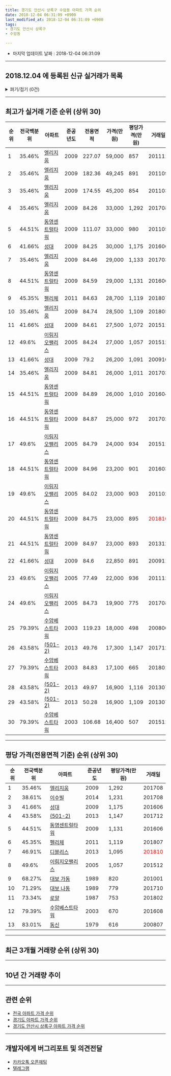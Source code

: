 ```yaml
---
title: 경기도 안산시 상록구 수암동 아파트 가격 순위
date: 2018-12-04 06:31:09 +0900
last_modified_at: 2018-12-04 06:31:09 +0900
tags:
- 경기도 안산시 상록구
- 수암동

---
```


* 마지막 업데이트 날짜 : 2018-12-04 06:31:09

---

## 2018.12.04 에 등록된 신규 실거래가 목록

<details>
<summary>펴기/접기 (0건)</summary>
<div markdown="1">

|아파트|전국백분위|준공년도|전용면적|가격(만원)|평당가격(만원)|거래일|
|---|---|---|---|---|---|---|
|없음|||||||


</div>
</details>

---

## 최고가 실거래 기준 순위 (상위 30)


|순위|전국백분위|아파트|준공년도|전용면적|가격(만원)|평당가격(만원)|거래일|
|---|---|---|---|---|---|---|---|
|1|35.46%|[엘리지움](https://search.naver.com/search.naver?query=%EA%B2%BD%EA%B8%B0%EB%8F%84+%EC%95%88%EC%82%B0%EC%8B%9C+%EC%83%81%EB%A1%9D%EA%B5%AC+%EC%88%98%EC%95%94%EB%8F%99+%EC%97%98%EB%A6%AC%EC%A7%80%EC%9B%80)|2009|227.07|59,000|857|201111|
|2|35.46%|[엘리지움](https://search.naver.com/search.naver?query=%EA%B2%BD%EA%B8%B0%EB%8F%84+%EC%95%88%EC%82%B0%EC%8B%9C+%EC%83%81%EB%A1%9D%EA%B5%AC+%EC%88%98%EC%95%94%EB%8F%99+%EC%97%98%EB%A6%AC%EC%A7%80%EC%9B%80)|2009|182.36|49,245|891|201109|
|3|35.46%|[엘리지움](https://search.naver.com/search.naver?query=%EA%B2%BD%EA%B8%B0%EB%8F%84+%EC%95%88%EC%82%B0%EC%8B%9C+%EC%83%81%EB%A1%9D%EA%B5%AC+%EC%88%98%EC%95%94%EB%8F%99+%EC%97%98%EB%A6%AC%EC%A7%80%EC%9B%80)|2009|174.55|45,200|854|201103|
|4|35.46%|[엘리지움](https://search.naver.com/search.naver?query=%EA%B2%BD%EA%B8%B0%EB%8F%84+%EC%95%88%EC%82%B0%EC%8B%9C+%EC%83%81%EB%A1%9D%EA%B5%AC+%EC%88%98%EC%95%94%EB%8F%99+%EC%97%98%EB%A6%AC%EC%A7%80%EC%9B%80)|2009|84.26|33,000|1,292|201708|
|5|44.51%|[동영센트럴타워](https://search.naver.com/search.naver?query=%EA%B2%BD%EA%B8%B0%EB%8F%84+%EC%95%88%EC%82%B0%EC%8B%9C+%EC%83%81%EB%A1%9D%EA%B5%AC+%EC%88%98%EC%95%94%EB%8F%99+%EB%8F%99%EC%98%81%EC%84%BC%ED%8A%B8%EB%9F%B4%ED%83%80%EC%9B%8C)|2009|111.07|33,000|980|201105|
|6|41.66%|[성대](https://search.naver.com/search.naver?query=%EA%B2%BD%EA%B8%B0%EB%8F%84+%EC%95%88%EC%82%B0%EC%8B%9C+%EC%83%81%EB%A1%9D%EA%B5%AC+%EC%88%98%EC%95%94%EB%8F%99+%EC%84%B1%EB%8C%80)|2009|84.25|30,000|1,175|201606|
|7|35.46%|[엘리지움](https://search.naver.com/search.naver?query=%EA%B2%BD%EA%B8%B0%EB%8F%84+%EC%95%88%EC%82%B0%EC%8B%9C+%EC%83%81%EB%A1%9D%EA%B5%AC+%EC%88%98%EC%95%94%EB%8F%99+%EC%97%98%EB%A6%AC%EC%A7%80%EC%9B%80)|2009|84.46|29,000|1,133|201703|
|8|44.51%|[동영센트럴타워](https://search.naver.com/search.naver?query=%EA%B2%BD%EA%B8%B0%EB%8F%84+%EC%95%88%EC%82%B0%EC%8B%9C+%EC%83%81%EB%A1%9D%EA%B5%AC+%EC%88%98%EC%95%94%EB%8F%99+%EB%8F%99%EC%98%81%EC%84%BC%ED%8A%B8%EB%9F%B4%ED%83%80%EC%9B%8C)|2009|84.59|29,000|1,131|201606|
|9|45.35%|[펠리체](https://search.naver.com/search.naver?query=%EA%B2%BD%EA%B8%B0%EB%8F%84+%EC%95%88%EC%82%B0%EC%8B%9C+%EC%83%81%EB%A1%9D%EA%B5%AC+%EC%88%98%EC%95%94%EB%8F%99+%ED%8E%A0%EB%A6%AC%EC%B2%B4)|2011|84.63|28,700|1,119|201807|
|10|35.46%|[엘리지움](https://search.naver.com/search.naver?query=%EA%B2%BD%EA%B8%B0%EB%8F%84+%EC%95%88%EC%82%B0%EC%8B%9C+%EC%83%81%EB%A1%9D%EA%B5%AC+%EC%88%98%EC%95%94%EB%8F%99+%EC%97%98%EB%A6%AC%EC%A7%80%EC%9B%80)|2009|84.74|28,500|1,109|201805|
|11|41.66%|[성대](https://search.naver.com/search.naver?query=%EA%B2%BD%EA%B8%B0%EB%8F%84+%EC%95%88%EC%82%B0%EC%8B%9C+%EC%83%81%EB%A1%9D%EA%B5%AC+%EC%88%98%EC%95%94%EB%8F%99+%EC%84%B1%EB%8C%80)|2009|84.61|27,500|1,072|201511|
|12|49.6%|[이림지오팰리스](https://search.naver.com/search.naver?query=%EA%B2%BD%EA%B8%B0%EB%8F%84+%EC%95%88%EC%82%B0%EC%8B%9C+%EC%83%81%EB%A1%9D%EA%B5%AC+%EC%88%98%EC%95%94%EB%8F%99+%EC%9D%B4%EB%A6%BC%EC%A7%80%EC%98%A4%ED%8C%B0%EB%A6%AC%EC%8A%A4)|2005|84.24|27,000|1,057|201512|
|13|41.66%|[성대](https://search.naver.com/search.naver?query=%EA%B2%BD%EA%B8%B0%EB%8F%84+%EC%95%88%EC%82%B0%EC%8B%9C+%EC%83%81%EB%A1%9D%EA%B5%AC+%EC%88%98%EC%95%94%EB%8F%99+%EC%84%B1%EB%8C%80)|2009|79.2|26,200|1,091|200910|
|14|35.46%|[엘리지움](https://search.naver.com/search.naver?query=%EA%B2%BD%EA%B8%B0%EB%8F%84+%EC%95%88%EC%82%B0%EC%8B%9C+%EC%83%81%EB%A1%9D%EA%B5%AC+%EC%88%98%EC%95%94%EB%8F%99+%EC%97%98%EB%A6%AC%EC%A7%80%EC%9B%80)|2009|84.81|26,000|1,011|201703|
|15|44.51%|[동영센트럴타워](https://search.naver.com/search.naver?query=%EA%B2%BD%EA%B8%B0%EB%8F%84+%EC%95%88%EC%82%B0%EC%8B%9C+%EC%83%81%EB%A1%9D%EA%B5%AC+%EC%88%98%EC%95%94%EB%8F%99+%EB%8F%99%EC%98%81%EC%84%BC%ED%8A%B8%EB%9F%B4%ED%83%80%EC%9B%8C)|2009|84.89|26,000|1,010|201604|
|16|44.51%|[동영센트럴타워](https://search.naver.com/search.naver?query=%EA%B2%BD%EA%B8%B0%EB%8F%84+%EC%95%88%EC%82%B0%EC%8B%9C+%EC%83%81%EB%A1%9D%EA%B5%AC+%EC%88%98%EC%95%94%EB%8F%99+%EB%8F%99%EC%98%81%EC%84%BC%ED%8A%B8%EB%9F%B4%ED%83%80%EC%9B%8C)|2009|84.87|25,000|972|201702|
|17|49.6%|[이림지오팰리스](https://search.naver.com/search.naver?query=%EA%B2%BD%EA%B8%B0%EB%8F%84+%EC%95%88%EC%82%B0%EC%8B%9C+%EC%83%81%EB%A1%9D%EA%B5%AC+%EC%88%98%EC%95%94%EB%8F%99+%EC%9D%B4%EB%A6%BC%EC%A7%80%EC%98%A4%ED%8C%B0%EB%A6%AC%EC%8A%A4)|2005|84.79|24,000|934|201511|
|18|44.51%|[동영센트럴타워](https://search.naver.com/search.naver?query=%EA%B2%BD%EA%B8%B0%EB%8F%84+%EC%95%88%EC%82%B0%EC%8B%9C+%EC%83%81%EB%A1%9D%EA%B5%AC+%EC%88%98%EC%95%94%EB%8F%99+%EB%8F%99%EC%98%81%EC%84%BC%ED%8A%B8%EB%9F%B4%ED%83%80%EC%9B%8C)|2009|84.96|23,200|901|201603|
|19|49.6%|[이림지오팰리스](https://search.naver.com/search.naver?query=%EA%B2%BD%EA%B8%B0%EB%8F%84+%EC%95%88%EC%82%B0%EC%8B%9C+%EC%83%81%EB%A1%9D%EA%B5%AC+%EC%88%98%EC%95%94%EB%8F%99+%EC%9D%B4%EB%A6%BC%EC%A7%80%EC%98%A4%ED%8C%B0%EB%A6%AC%EC%8A%A4)|2005|84.02|23,000|903|201102|
|20|44.51%|[동영센트럴타워](https://search.naver.com/search.naver?query=%EA%B2%BD%EA%B8%B0%EB%8F%84+%EC%95%88%EC%82%B0%EC%8B%9C+%EC%83%81%EB%A1%9D%EA%B5%AC+%EC%88%98%EC%95%94%EB%8F%99+%EB%8F%99%EC%98%81%EC%84%BC%ED%8A%B8%EB%9F%B4%ED%83%80%EC%9B%8C)|2009|84.75|23,000|895|<span style="color:red">201810</span>|
|21|44.51%|[동영센트럴타워](https://search.naver.com/search.naver?query=%EA%B2%BD%EA%B8%B0%EB%8F%84+%EC%95%88%EC%82%B0%EC%8B%9C+%EC%83%81%EB%A1%9D%EA%B5%AC+%EC%88%98%EC%95%94%EB%8F%99+%EB%8F%99%EC%98%81%EC%84%BC%ED%8A%B8%EB%9F%B4%ED%83%80%EC%9B%8C)|2009|84.97|23,000|893|201312|
|22|41.66%|[성대](https://search.naver.com/search.naver?query=%EA%B2%BD%EA%B8%B0%EB%8F%84+%EC%95%88%EC%82%B0%EC%8B%9C+%EC%83%81%EB%A1%9D%EA%B5%AC+%EC%88%98%EC%95%94%EB%8F%99+%EC%84%B1%EB%8C%80)|2009|84.6|22,850|891|200911|
|23|49.6%|[이림지오팰리스](https://search.naver.com/search.naver?query=%EA%B2%BD%EA%B8%B0%EB%8F%84+%EC%95%88%EC%82%B0%EC%8B%9C+%EC%83%81%EB%A1%9D%EA%B5%AC+%EC%88%98%EC%95%94%EB%8F%99+%EC%9D%B4%EB%A6%BC%EC%A7%80%EC%98%A4%ED%8C%B0%EB%A6%AC%EC%8A%A4)|2005|77.49|22,000|936|201112|
|24|49.6%|[이림지오팰리스](https://search.naver.com/search.naver?query=%EA%B2%BD%EA%B8%B0%EB%8F%84+%EC%95%88%EC%82%B0%EC%8B%9C+%EC%83%81%EB%A1%9D%EA%B5%AC+%EC%88%98%EC%95%94%EB%8F%99+%EC%9D%B4%EB%A6%BC%EC%A7%80%EC%98%A4%ED%8C%B0%EB%A6%AC%EC%8A%A4)|2005|84.73|19,900|775|201708|
|25|79.39%|[수암베스트타워](https://search.naver.com/search.naver?query=%EA%B2%BD%EA%B8%B0%EB%8F%84+%EC%95%88%EC%82%B0%EC%8B%9C+%EC%83%81%EB%A1%9D%EA%B5%AC+%EC%88%98%EC%95%94%EB%8F%99+%EC%88%98%EC%95%94%EB%B2%A0%EC%8A%A4%ED%8A%B8%ED%83%80%EC%9B%8C)|2003|119.23|18,000|498|200806|
|26|43.58%|[(501-2)](https://search.naver.com/search.naver?query=%EA%B2%BD%EA%B8%B0%EB%8F%84+%EC%95%88%EC%82%B0%EC%8B%9C+%EC%83%81%EB%A1%9D%EA%B5%AC+%EC%88%98%EC%95%94%EB%8F%99+%28501-2%29)|2013|49.76|17,300|1,147|201712|
|27|79.39%|[수암베스트타워](https://search.naver.com/search.naver?query=%EA%B2%BD%EA%B8%B0%EB%8F%84+%EC%95%88%EC%82%B0%EC%8B%9C+%EC%83%81%EB%A1%9D%EA%B5%AC+%EC%88%98%EC%95%94%EB%8F%99+%EC%88%98%EC%95%94%EB%B2%A0%EC%8A%A4%ED%8A%B8%ED%83%80%EC%9B%8C)|2003|84.83|17,100|665|201801|
|28|43.58%|[(501-2)](https://search.naver.com/search.naver?query=%EA%B2%BD%EA%B8%B0%EB%8F%84+%EC%95%88%EC%82%B0%EC%8B%9C+%EC%83%81%EB%A1%9D%EA%B5%AC+%EC%88%98%EC%95%94%EB%8F%99+%28501-2%29)|2013|49.97|16,900|1,116|201307|
|29|43.58%|[(501-2)](https://search.naver.com/search.naver?query=%EA%B2%BD%EA%B8%B0%EB%8F%84+%EC%95%88%EC%82%B0%EC%8B%9C+%EC%83%81%EB%A1%9D%EA%B5%AC+%EC%88%98%EC%95%94%EB%8F%99+%28501-2%29)|2013|50.28|16,900|1,109|201307|
|30|79.39%|[수암베스트타워](https://search.naver.com/search.naver?query=%EA%B2%BD%EA%B8%B0%EB%8F%84+%EC%95%88%EC%82%B0%EC%8B%9C+%EC%83%81%EB%A1%9D%EA%B5%AC+%EC%88%98%EC%95%94%EB%8F%99+%EC%88%98%EC%95%94%EB%B2%A0%EC%8A%A4%ED%8A%B8%ED%83%80%EC%9B%8C)|2003|106.68|16,400|507|201511|


---

## 평당 가격(전용면적 기준) 순위 (상위 30)


|순위|전국백분위|아파트|준공년도|평당가격(만원)|거래일|
|---|---|---|---|---|---|
|1|35.46%|[엘리지움](https://search.naver.com/search.naver?query=%EA%B2%BD%EA%B8%B0%EB%8F%84+%EC%95%88%EC%82%B0%EC%8B%9C+%EC%83%81%EB%A1%9D%EA%B5%AC+%EC%88%98%EC%95%94%EB%8F%99+%EC%97%98%EB%A6%AC%EC%A7%80%EC%9B%80)|2009|1,292|201708|
|2|38.61%|[이수빌](https://search.naver.com/search.naver?query=%EA%B2%BD%EA%B8%B0%EB%8F%84+%EC%95%88%EC%82%B0%EC%8B%9C+%EC%83%81%EB%A1%9D%EA%B5%AC+%EC%88%98%EC%95%94%EB%8F%99+%EC%9D%B4%EC%88%98%EB%B9%8C)|2014|1,231|201708|
|3|41.66%|[성대](https://search.naver.com/search.naver?query=%EA%B2%BD%EA%B8%B0%EB%8F%84+%EC%95%88%EC%82%B0%EC%8B%9C+%EC%83%81%EB%A1%9D%EA%B5%AC+%EC%88%98%EC%95%94%EB%8F%99+%EC%84%B1%EB%8C%80)|2009|1,175|201606|
|4|43.58%|[(501-2)](https://search.naver.com/search.naver?query=%EA%B2%BD%EA%B8%B0%EB%8F%84+%EC%95%88%EC%82%B0%EC%8B%9C+%EC%83%81%EB%A1%9D%EA%B5%AC+%EC%88%98%EC%95%94%EB%8F%99+%28501-2%29)|2013|1,147|201712|
|5|44.51%|[동영센트럴타워](https://search.naver.com/search.naver?query=%EA%B2%BD%EA%B8%B0%EB%8F%84+%EC%95%88%EC%82%B0%EC%8B%9C+%EC%83%81%EB%A1%9D%EA%B5%AC+%EC%88%98%EC%95%94%EB%8F%99+%EB%8F%99%EC%98%81%EC%84%BC%ED%8A%B8%EB%9F%B4%ED%83%80%EC%9B%8C)|2009|1,131|201606|
|6|45.35%|[펠리체](https://search.naver.com/search.naver?query=%EA%B2%BD%EA%B8%B0%EB%8F%84+%EC%95%88%EC%82%B0%EC%8B%9C+%EC%83%81%EB%A1%9D%EA%B5%AC+%EC%88%98%EC%95%94%EB%8F%99+%ED%8E%A0%EB%A6%AC%EC%B2%B4)|2011|1,119|201807|
|7|46.91%|[디블리스](https://search.naver.com/search.naver?query=%EA%B2%BD%EA%B8%B0%EB%8F%84+%EC%95%88%EC%82%B0%EC%8B%9C+%EC%83%81%EB%A1%9D%EA%B5%AC+%EC%88%98%EC%95%94%EB%8F%99+%EB%94%94%EB%B8%94%EB%A6%AC%EC%8A%A4)|2013|1,095|<span style="color:red">201810</span>|
|8|49.6%|[이림지오팰리스](https://search.naver.com/search.naver?query=%EA%B2%BD%EA%B8%B0%EB%8F%84+%EC%95%88%EC%82%B0%EC%8B%9C+%EC%83%81%EB%A1%9D%EA%B5%AC+%EC%88%98%EC%95%94%EB%8F%99+%EC%9D%B4%EB%A6%BC%EC%A7%80%EC%98%A4%ED%8C%B0%EB%A6%AC%EC%8A%A4)|2005|1,057|201512|
|9|68.27%|[대보 가동](https://search.naver.com/search.naver?query=%EA%B2%BD%EA%B8%B0%EB%8F%84+%EC%95%88%EC%82%B0%EC%8B%9C+%EC%83%81%EB%A1%9D%EA%B5%AC+%EC%88%98%EC%95%94%EB%8F%99+%EB%8C%80%EB%B3%B4+%EA%B0%80%EB%8F%99)|1989|820|201001|
|10|71.29%|[대보 나동](https://search.naver.com/search.naver?query=%EA%B2%BD%EA%B8%B0%EB%8F%84+%EC%95%88%EC%82%B0%EC%8B%9C+%EC%83%81%EB%A1%9D%EA%B5%AC+%EC%88%98%EC%95%94%EB%8F%99+%EB%8C%80%EB%B3%B4+%EB%82%98%EB%8F%99)|1989|779|201710|
|11|73.34%|[로얄](https://search.naver.com/search.naver?query=%EA%B2%BD%EA%B8%B0%EB%8F%84+%EC%95%88%EC%82%B0%EC%8B%9C+%EC%83%81%EB%A1%9D%EA%B5%AC+%EC%88%98%EC%95%94%EB%8F%99+%EB%A1%9C%EC%96%84)|1987|753|201802|
|12|79.39%|[수암베스트타워](https://search.naver.com/search.naver?query=%EA%B2%BD%EA%B8%B0%EB%8F%84+%EC%95%88%EC%82%B0%EC%8B%9C+%EC%83%81%EB%A1%9D%EA%B5%AC+%EC%88%98%EC%95%94%EB%8F%99+%EC%88%98%EC%95%94%EB%B2%A0%EC%8A%A4%ED%8A%B8%ED%83%80%EC%9B%8C)|2003|670|201608|
|13|83.01%|[동신](https://search.naver.com/search.naver?query=%EA%B2%BD%EA%B8%B0%EB%8F%84+%EC%95%88%EC%82%B0%EC%8B%9C+%EC%83%81%EB%A1%9D%EA%B5%AC+%EC%88%98%EC%95%94%EB%8F%99+%EB%8F%99%EC%8B%A0)|1979|616|200807|


---

## 최근 3개월 거래량 순위 (상위 30)


<div style="width:100%;">
    <canvas id="deal_count_ranking" height="250"></canvas>
</div>


<script>
new Chart(document.getElementById("deal_count_ranking"), {
    type: 'horizontalBar',
    data: {
        labels: ['디블리스', '로얄', '동영센트럴타워'],
        datasets: [{
            label: '실거래 수',
            data: [2, 1, 1],
            borderColor: "rgba(255, 0, 128, 1)",
            backgroundColor: "rgba(255, 0, 128, 0.5)",
            fill: false,
        }]
    },
    options: {
        responsive: true,
        title: {
            display: true,
            text: '최근 3개월 거래량 순위'
        },
        tooltips: {
            mode: 'index',
            intersect: false,
            callbacks: {
                title: function(tooltipItems, data) {
                    return "실거래 수:";
                },
                label: function(tooltipItem, data) {
                    return data.labels[tooltipItem.index] + ": " + tooltipItem.xLabel;
                }
            }
        },
        hover: {
            mode: 'nearest',
            intersect: true
        },
        scales: {
            xAxes: [{
                display: true,
                scaleLabel: {
                    display: true,
                    labelString: '실거래 수'
                },
                ticks: {
                    suggestedMin: 0,
                }
            }],
            yAxes: [{
                display: true,
                ticks: {
                    autoSkip: false,
                    callback: function(value, index, values) {
                        if (value.length > 15)
                            return value.substr(0, 13) + "...";
                        else
                            return value;
                    }
                },
                scaleLabel: {
                    display: false,
                }
            }]
        }
    }
});

</script>


---

## 10년 간 거래량 추이


<div style="width:100%;">
    <canvas id="deal_progress" height="250"></canvas>
</div>

<script>
new Chart(document.getElementById("deal_progress"), {
    type: 'line',
    data: {
        labels: ['200812','200901','200902','200903','200904','200905','200906','200907','200908','200909','200910','200911','200912','201001','201002','201003','201004','201005','201006','201007','201008','201009','201010','201011','201012','201101','201102','201103','201104','201105','201106','201107','201108','201109','201110','201111','201112','201201','201202','201203','201204','201205','201206','201207','201208','201209','201210','201211','201212','201301','201302','201303','201304','201305','201306','201307','201308','201309','201310','201311','201312','201401','201402','201403','201404','201405','201406','201407','201408','201409','201410','201411','201412','201501','201502','201503','201504','201505','201506','201507','201508','201509','201510','201511','201512','201601','201602','201603','201604','201605','201606','201607','201608','201609','201610','201611','201612','201701','201702','201703','201704','201705','201706','201707','201708','201709','201710','201711','201712','201801','201802','201803','201804','201805','201806','201807','201808','201809','201810','201811','201812'],
        datasets: [{
            label: '실거래 수',
            pointRadius: 1,
            data: [0, 1, 0, 0, 2, 3, 2, 1, 3, 2, 14, 6, 0, 13, 18, 5, 5, 5, 4, 3, 2, 5, 3, 3, 3, 1, 7, 3, 5, 3, 2, 2, 1, 3, 5, 6, 3, 2, 2, 8, 7, 3, 7, 4, 1, 2, 3, 6, 2, 2, 4, 6, 1, 2, 9, 3, 5, 6, 8, 8, 2, 1, 8, 8, 3, 4, 2, 5, 4, 2, 3, 4, 3, 2, 9, 6, 9, 4, 7, 5, 5, 8, 5, 4, 2, 4, 2, 7, 3, 2, 7, 6, 7, 10, 7, 6, 2, 1, 4, 10, 3, 5, 9, 5, 6, 3, 6, 3, 10, 5, 7, 5, 3, 3, 5, 4, 3, 6, 3, 1, 0],
            borderColor: "rgba(255, 201, 14, 1)",
            backgroundColor: "rgba(255, 201, 14, 0.5)",
            fill: true,
        }]
    },
    options: {
        responsive: true,
        title: {
            display: true,
            text: '10년간 거래량 추이'
        },
        tooltips: {
            mode: 'index',
            intersect: false,
        },
        hover: {
            mode: 'nearest',
            intersect: true
        },
        scales: {
            xAxes: [{
                display: true,
                scaleLabel: {
                    display: true,
                    labelString: '년/월'
                }
            }],
            yAxes: [{
                display: true,
                ticks: {
                    suggestedMin: 0,
                },
                scaleLabel: {
                    display: true,
                    labelString: '실거래 수'
                }
            }]
        }
    }
});

</script>


---

## 관련 순위

- [전국 아파트 가격 순위](https://inasie.github.io/apt-ranking/전국)
- [경기도 아파트 가격 순위](https://inasie.github.io/apt-ranking/경기도)
- [경기도 안산시 상록구 아파트 가격 순위](https://inasie.github.io/apt-ranking/경기도-안산시-상록구)


---

## 개발자에게 버그리포트 및 의견전달

- [카카오톡 오픈채팅](https://open.kakao.com/o/gLJUAP4)
- [텔레그램](https://t.me/inasie)

